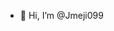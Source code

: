 - 👋 Hi, I’m @Jmeji099

<!---
Jmeji099/Jmeji099 is a ✨ special ✨ repository because its `README.md` (this file) appears on your GitHub profile.
You can click the Preview link to take a look at your changes.
--->
